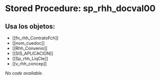 # Stored Procedure: sp_rhh_docval00

## Usa los objetos:
- [[fn_rhh_ContratoFch]]
- [[nom_cuedoc]]
- [[Rhh_Convenio]]
- [[SIS_APLICACION]]
- [[Sp_rhh_LiqCte]]
- [[v_rhh_concep]]

*No code available.*
